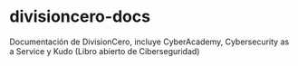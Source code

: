 # divisioncero-docs
Documentación de DivisionCero, incluye CyberAcademy, Cybersecurity as a Service y Kudo (Libro abierto de Ciberseguridad)
